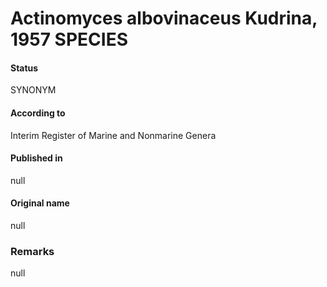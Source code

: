# Actinomyces albovinaceus Kudrina, 1957 SPECIES

#### Status
SYNONYM

#### According to
Interim Register of Marine and Nonmarine Genera

#### Published in
null

#### Original name
null

### Remarks
null